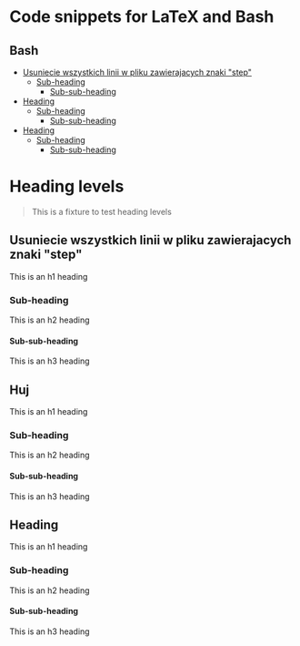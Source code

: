 Code snippets for LaTeX and Bash
========================================


Bash
------------

- [Usuniecie wszystkich linii w pliku zawierajacych znaki "step"](#headin)
  * [Sub-heading](#sub-heading)
    + [Sub-sub-heading](#sub-sub-heading)
- [Heading](#heading-1)
  * [Sub-heading](#sub-heading-1)
    + [Sub-sub-heading](#sub-sub-heading-1)
- [Heading](#heading-2)
  * [Sub-heading](#sub-heading-2)
    + [Sub-sub-heading](#sub-sub-heading-2)


# Heading levels

> This is a fixture to test heading levels

<!-- toc -->

## Usuniecie wszystkich linii w pliku zawierajacych znaki "step"

This is an h1 heading

### Sub-heading

This is an h2 heading

#### Sub-sub-heading

This is an h3 heading

## Huj

This is an h1 heading

### Sub-heading

This is an h2 heading

#### Sub-sub-heading

This is an h3 heading

## Heading

This is an h1 heading

### Sub-heading

This is an h2 heading

#### Sub-sub-heading

This is an h3 heading
